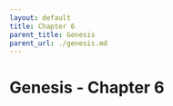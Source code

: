 ```yaml
---
layout: default
title: Chapter 6
parent_title: Genesis
parent_url: ./genesis.md
---
```


# Genesis - Chapter 6
